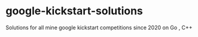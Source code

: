 # google-kickstart-solutions

Solutions for all mine google kickstart competitions since 2020 on Go , C++
